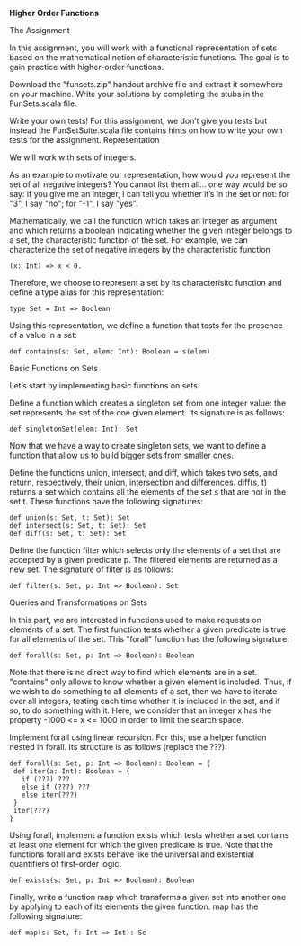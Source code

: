 **Higher Order Functions**

The Assignment

In this assignment, you will work with a functional representation of sets based on the mathematical notion of characteristic functions. The goal is to gain practice with higher-order functions.

Download the "funsets.zip" handout archive file and extract it somewhere on your machine. Write your solutions by completing the stubs in the FunSets.scala file.

Write your own tests! For this assignment, we don’t give you tests but instead the FunSetSuite.scala file contains hints on how to write your own tests for the assignment.
Representation

We will work with sets of integers.

As an example to motivate our representation, how would you represent the set of all negative integers? You cannot list them all… one way would be so say: if you give me an integer, I can tell you whether it’s in the set or not: for "3", I say "no"; for "-1", I say "yes".

Mathematically, we call the function which takes an integer as argument and which returns a boolean indicating whether the given integer belongs to a set, the characteristic function of the set. For example, we can characterize the set of negative integers by the characteristic function

	(x: Int) => x < 0.

Therefore, we choose to represent a set by its characterisitc function and define a type alias for this representation:

	type Set = Int => Boolean

Using this representation, we define a function that tests for the presence of a value in a set:

	def contains(s: Set, elem: Int): Boolean = s(elem)

Basic Functions on Sets

Let’s start by implementing basic functions on sets.

Define a function which creates a singleton set from one integer value: the set represents the set of the one given element. Its signature is as follows:

	def singletonSet(elem: Int): Set

Now that we have a way to create singleton sets, we want to define a function that allow us to build bigger sets from smaller ones.

Define the functions union, intersect, and diff, which takes two sets, and return, respectively, their union, intersection and differences. diff(s, t) returns a set which contains all the elements of the set s that are not in the set t. These functions have the following signatures:

	def union(s: Set, t: Set): Set
	def intersect(s: Set, t: Set): Set
	def diff(s: Set, t: Set): Set

Define the function filter which selects only the elements of a set that are accepted by a given predicate p. The filtered elements are returned as a new set. The signature of filter is as follows:

	def filter(s: Set, p: Int => Boolean): Set

Queries and Transformations on Sets

In this part, we are interested in functions used to make requests on elements of a set. The first function tests whether a given predicate is true for all elements of the set. This "forall" function has the following signature:

	def forall(s: Set, p: Int => Boolean): Boolean

Note that there is no direct way to find which elements are in a set. "contains" only allows to know whether a given element is included. Thus, if we wish to do something to all elements of a set, then we have to iterate over all integers, testing each time whether it is included in the set, and if so, to do something with it. Here, we consider that an integer x has the property -1000 <= x <= 1000 in order to limit the search space.

Implement forall using linear recursion. For this, use a helper function nested in forall. Its structure is as follows (replace the ???):

	def forall(s: Set, p: Int => Boolean): Boolean = {
	 def iter(a: Int): Boolean = {
	   if (???) ???
	   else if (???) ???
	   else iter(???)
	 }
	 iter(???)
	}

Using forall, implement a function exists which tests whether a set contains at least one element for which the given predicate is true. Note that the functions forall and exists behave like the universal and existential quantifiers of first-order logic.

	def exists(s: Set, p: Int => Boolean): Boolean

Finally, write a function map which transforms a given set into another one by applying to each of its elements the given function. map has the following signature:

	def map(s: Set, f: Int => Int): Se